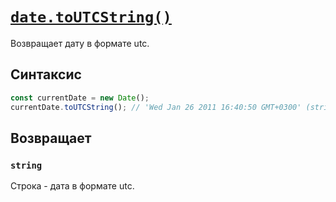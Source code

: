 # [`date.toUTCString()`](../index.md)

Возвращает дату в формате utc.

## Синтаксис

```js
const currentDate = new Date();
currentDate.toUTCString(); // 'Wed Jan 26 2011 16:40:50 GMT+0300' (string)
```

## Возвращает

### `string`

Строка - дата в формате utc.
